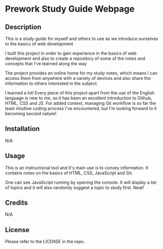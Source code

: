# Prework Study Guide Webpage

## Description

This is a study guide for myself and others to use as we introduce ourselves to the basics of web development

I built this project in order to gain experience in the basics of web development and also to create a repository of some of the notes and concepts that I've learned along the way

The project provides an online home for my study notes, which means I can access them from anywhere with a variety of devices and also share the information to others interested in the subject.

I learned a lot!  Every piece of this project apart from the use of the English language is new to me, so it has been an excellent introduction to Github, HTML, CSS and JS.  For added context, managing Git workflow is so far the least intuitive coding process I've encountered, but I'm looking forward to it becoming second nature!


## Installation

N/A

## Usage

This is an instructional tool and it's main use is to convey information.  It contains notes on the basics of HTML, CSS, JavaScript and Git.  

One can see JavaScript running by opening the console.  It will display a list of topics and it will also randomly suggest a topic to study first. Neat!


## Credits

N/A

## License

Please refer to the LICENSE in the repo.
